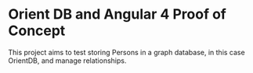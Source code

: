 # Orient DB and Angular 4 Proof of Concept

This project aims to test storing Persons in a graph database, in this case OrientDB, and manage relationships.
